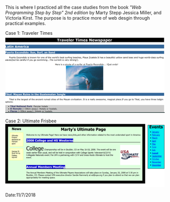 This is where I practiced all the case studies from the book <em>"Web Programming Step by Step" 2nd edition</em> by Marty Stepp Jessica Miller, and Victoria Kirst.
The purpose is to practice more of web desgin through practical examples.

Case 1: Traveler Times
![](images/case1_TravelerTimes.PNG)

Case 2: Ultimate Frisbee
![](images/case2_UltimateFrisbee.PNG)

Date:11/7/2018